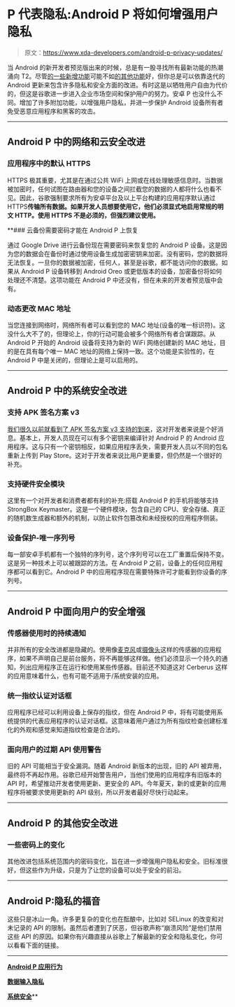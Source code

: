 # P 代表隐私:Android P 将如何增强用户隐私

> 原文：<https://www.xda-developers.com/android-p-privacy-updates/>

当 Android 的新开发者预览版出来的时候，总是有一股寻找所有最新功能的热潮涌向 T2。尽管[的一些新增功能](https://www.xda-developers.com/android-p-blocks-custom-overlays-substratum-themes/)可能不如[的其他功能](https://www.xda-developers.com/android-p-screenshot-editor/)好，但你总是可以依靠迭代的 Android 更新来包含许多隐私和安全方面的改进。有时这是以牺牲用户自由为代价的，但这是谷歌进一步进入企业市场空间和保护用户的努力。安卓 P 也没什么不同。增加了许多附加功能，以增强用户隐私，并进一步保护 Android 设备所有者免受恶意应用程序和黑客的攻击。

* * *

## Android P 中的网络和云安全改进

### 应用程序中的默认 HTTPS

HTTPS 极其重要，尤其是在通过公共 WiFi 上网或在线处理敏感信息时。当数据被加密时，任何试图在路由器和您的设备之间拦截您的数据的人都将什么也看不见。因此，谷歌强制要求所有为安卓平台及以上平台构建的应用程序默认通过 HTTPS**传输所有数据。如果开发人员想要使用它，他们必须显式地启用常规的明文 HTTP。使用 HTTPS 不是必须的，但强烈建议使用。**

 **### 云备份需要密码才能在 Android P 上恢复

通过 Google Drive 进行云备份现在需要密码来恢复您的 Android P 设备。这是因为您的数据会在备份时通过使用设备生成加密密钥来加密。没有密码，您的数据将无法恢复。一旦你的数据被加密，任何人，甚至是谷歌，都不能访问你的数据。如果从 Android P 设备转移到 Android Oreo 或更低版本的设备，加密备份将如何处理还不清楚。这项功能在 Android P 中还没有，但在未来的开发者预览版中会有。

### 动态更改 MAC 地址

当您连接到网络时，网络所有者可以看到您的 MAC 地址(设备的唯一标识符)。这没什么大不了的，但理论上，你的行动可能会被多个网络所有者合谋跟踪。从 Android P 开始的 Android 设备将支持为新的 WiFi 网络创建新的 MAC 地址，目的是在具有每个唯一 MAC 地址的网络上保持一致。这个功能是实验性的，在 Android P 中是关闭的，但理论上是可以启用的。

* * *

## Android P 中的系统安全改进

### 支持 APK 签名方案 v3

[我们很久以前就看到了 APK 签名方案 v3 支持的到来](https://www.xda-developers.com/apk-signature-scheme-v3-key-rotation/)，这对开发者来说是个好消息。基本上，开发人员现在可以有多个密钥来编译针对 Android P 的 Android 应用程序。这与只有一个密钥相反，如果应用程序丢失，需要开发人员以不同的包名重新上传到 Play Store。这对于开发者来说比用户更重要，但仍然是一个很好的补充。

### 支持硬件安全模块

这里有一个对开发者和消费者都有利的补充:搭载 Android P 的手机将能够支持 StrongBox Keymaster。这是一个硬件模块，包含自己的 CPU、安全存储、真正的随机数生成器和额外的机制，以防止软件包篡改和未经授权的应用程序侧装。

### 设备保护-唯一序列号

每一部安卓手机都有一个独特的序列号，这个序列号可以在工厂重置后保持不变。这是另一种技术上可以被跟踪的方法。在 Android P 之前，设备上的任何应用程序都可以看到它。Android P 中的应用程序现在需要特殊许可才能看到你设备的序列号。

* * *

## Android P 中面向用户的安全增强

### 传感器使用时的持续通知

并非所有的安全改进都是隐藏的。使用像[麦克风](https://www.xda-developers.com/android-p-audio-recording-limitations-privacy/)或[摄像头](https://www.xda-developers.com/android-p-background-apps-camera/)这样的传感器的应用程序，如果不声明自己是前台服务，将不再能够这样做。他们必须显示一个持久的通知，列出应用程序正在运行和使用某些传感器。目前还不知道这对 Cerberus 这样的应用意味着什么，也有可能不适用于/系统安装的应用。

### 统一指纹认证对话框

应用程序已经可以利用设备上保存的指纹，但在 Android P 中，将有可能使用系统提供的代表应用程序的认证对话框。这意味着用户通过为所有指纹检查创建标准化的外观和感觉来知道指纹检查是合法的。

### 面向用户的过期 API 使用警告

旧的 API 可能相当于安全漏洞。随着 Android 新版本的出现，旧的 API 被弃用，最终将不再起作用。谷歌已经开始警告用户，当他们使用的应用程序有旧版本的 API 时，希望推动开发者使用更新、更安全的 API。今年夏天，新的或更新的应用程序将被要求使用更新的 API 级别，所以开发者最好尽快行动起来。

* * *

## Android P 的其他安全改进

### 一些密码上的变化

其他改进包括系统范围内的密码变化，旨在进一步增强用户隐私和安全。旧标准很好，但这些作为升级，只是为了让您的设备可以处于安全的前沿。

* * *

## Android P:隐私的福音

这些只是冰山一角。许多更复杂的变化也在酝酿中，比如对 SELinux 的改变和对未记录的 API 的限制。虽然后者遭到了厌恶，但谷歌声称“崩溃风险”是他们禁用这些 API 的原因。如果你有兴趣直接从谷歌上了解最新的安全和隐私变化，你可以看看下面的链接。

* * *

[**Android P 应用行为**](https://developer.android.com/preview/features/security-behav.html#p-apps)

[**数据输入隐私**](https://developer.android.com/preview/behavior-changes.html#input-data-privacy)

[**系统安全**](https://developer.android.com/preview/features/security.html)**